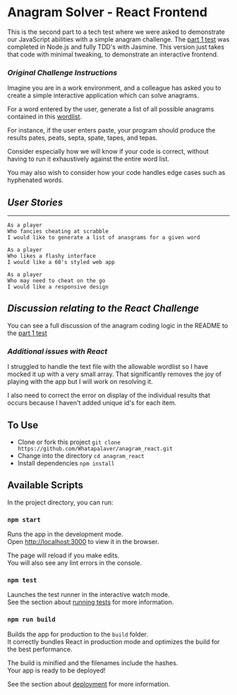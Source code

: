 Anagram Solver - React Frontend
====

This is the second part to a tech test where we were asked to demonstrate our JavaScript abilities with a simple anagram challenge. 
The [part 1 test](https://github.com/Whatapalaver/anagram_solver_node) was completed in Node.js and fully TDD's with Jasmine. This version just takes that code with minimal tweaking, to demonstrate an interactive frontend.

### _Original Challenge Instructions_

Imagine you are in a work environment, and a colleague has asked you to create a simple interactive application which can solve anagrams.

For a word entered by the user, generate a list of all possible anagrams contained in this [wordlist](http://codekata.com/data/wordlist.txt).

For instance, if the user enters paste, your program should produce the results pates, peats, septa, spate, tapes, and tepas.

Consider especially how we will know if your code is correct, without having to run it exhaustively against the entire word list.

You may also wish to consider how your code handles edge cases such as hyphenated words. 

## _User Stories_

---

```
As a player
Who fancies cheating at scrabble
I would like to generate a list of anasgrams for a given word
```

```
As a player
Who likes a flashy interface
I would like a 60's styled web app

```

```
As a player
Who may need to cheat on the go
I would like a responsive design

```

## _Discussion relating to the React Challenge_  

You can see a full discussion of the anagram coding logic in the README to the [part 1 test](https://github.com/Whatapalaver/anagram_solver_node)

### _Additional issues with React_

I struggled to handle the text file with the allowable wordlist so I have mocked it up with a very small array. That significantly removes the joy of playing with the app but I will work on resolving it.

I also need to correct the error on display of the individual results that occurs because I haven't added unique id's for each item.

To Use
---

- Clone or fork this project `git clone https://github.com/Whatapalaver/anagram_react.git`
- Change into the directory `cd anagram_react`
- Install dependencies `npm install`


## Available Scripts

In the project directory, you can run:

### `npm start`

Runs the app in the development mode.<br>
Open [http://localhost:3000](http://localhost:3000) to view it in the browser.

The page will reload if you make edits.<br>
You will also see any lint errors in the console.

### `npm test`

Launches the test runner in the interactive watch mode.<br>
See the section about [running tests](https://facebook.github.io/create-react-app/docs/running-tests) for more information.

### `npm run build`

Builds the app for production to the `build` folder.<br>
It correctly bundles React in production mode and optimizes the build for the best performance.

The build is minified and the filenames include the hashes.<br>
Your app is ready to be deployed!

See the section about [deployment](https://facebook.github.io/create-react-app/docs/deployment) for more information.
